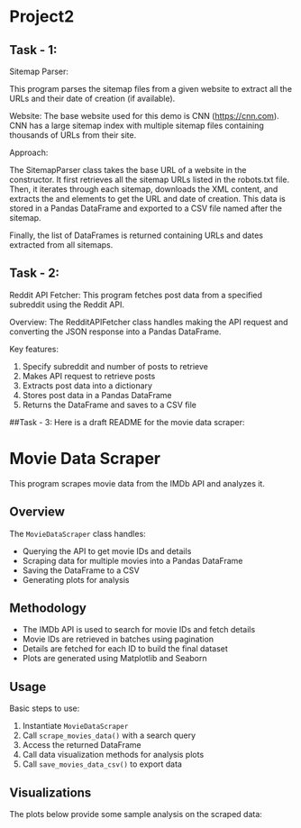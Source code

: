 # Project2

## Task - 1: 

Sitemap Parser:

This program parses the sitemap files from a given website to extract all the URLs and their date of creation (if available).

Website: The base website used for this demo is CNN (https://cnn.com). CNN has a large sitemap index with multiple sitemap files containing thousands of URLs from their site.

Approach:

The SitemapParser class takes the base URL of a website in the constructor. It first retrieves all the sitemap URLs listed in the robots.txt file. Then, it iterates through each sitemap, downloads the XML content, and extracts the <loc> and <lastmod> elements to get the URL and date of creation. This data is stored in a Pandas DataFrame and exported to a CSV file named after the sitemap.

Finally, the list of DataFrames is returned containing URLs and dates extracted from all sitemaps.

## Task - 2:

Reddit API Fetcher: This program fetches post data from a specified subreddit using the Reddit API.

Overview: The RedditAPIFetcher class handles making the API request and converting the JSON response into a Pandas DataFrame.

Key features:

1. Specify subreddit and number of posts to retrieve
2. Makes API request to retrieve posts
3. Extracts post data into a dictionary
4. Stores post data in a Pandas DataFrame
5. Returns the DataFrame and saves to a CSV file

##Task - 3:
Here is a draft README for the movie data scraper:

# Movie Data Scraper

This program scrapes movie data from the IMDb API and analyzes it.

## Overview

The `MovieDataScraper` class handles:

- Querying the API to get movie IDs and details
- Scraping data for multiple movies into a Pandas DataFrame
- Saving the DataFrame to a CSV
- Generating plots for analysis

## Methodology

- The IMDb API is used to search for movie IDs and fetch details 
- Movie IDs are retrieved in batches using pagination
- Details are fetched for each ID to build the final dataset
- Plots are generated using Matplotlib and Seaborn
  
## Usage

Basic steps to use:

1. Instantiate `MovieDataScraper` 
2. Call `scrape_movies_data()` with a search query 
3. Access the returned DataFrame
4. Call data visualization methods for analysis plots
5. Call `save_movies_data_csv()` to export data



## Visualizations

The plots below provide some sample analysis on the scraped data:
